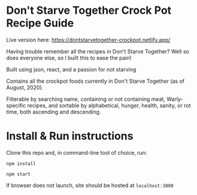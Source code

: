 # Don't Starve Together Crock Pot Recipe Guide

Live version here: https://dontstarvetogether-crockpot.netlify.app/

Having trouble remember all the recipes in Don't Starve Together? Well so does everyone else, so I built this to ease the pain!

Built using json, react, and a passion for not starving

Contains all the crockpot foods currently in Don't Starve Together (as of August, 2020).

Filterable by searching name, containing or not containing meat, Warly-specific recipes, and sortable by alphabetical, hunger, health, sanity, or rot time, both ascending and descending.

# Install & Run instructions

Clone this repo and, in command-line tool of choice, run:

`npm install`

`npm start`

If browser does not launch, site should be hosted at `localhost:3000`
